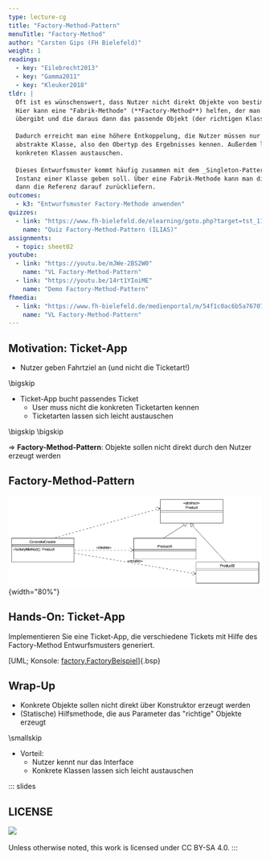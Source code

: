 ```yaml
---
type: lecture-cg
title: "Factory-Method-Pattern"
menuTitle: "Factory-Method"
author: "Carsten Gips (FH Bielefeld)"
weight: 1
readings:
  - key: "Eilebrecht2013"
  - key: "Gamma2011"
  - key: "Kleuker2018"
tldr: |
  Oft ist es wünschenswert, dass Nutzer nicht direkt Objekte von bestimmten Klassen anlegen (können).
  Hier kann eine "Fabrik-Methode" (**Factory-Method**) helfen, der man die gewünschten Parameter
  übergibt und die daraus dann das passende Objekt (der richtigen Klasse) erzeugt und zurückliefert.

  Dadurch erreicht man eine höhere Entkoppelung, die Nutzer müssen nur noch das Interface oder die
  abstrakte Klasse, also den Obertyp des Ergebnisses kennen. Außerdem lassen sich so leicht die
  konkreten Klassen austauschen.

  Dieses Entwurfsmuster kommt häufig zusammen mit dem _Singleton-Pattern_ vor, wo es nur eine einzige
  Instanz einer Klasse geben soll. Über eine Fabrik-Methode kann man diese Instanz ggf. erzeugen und
  dann die Referenz darauf zurückliefern.
outcomes:
  - k3: "Entwurfsmuster Factory-Methode anwenden"
quizzes:
  - link: "https://www.fh-bielefeld.de/elearning/goto.php?target=tst_1106533&client_id=FH-Bielefeld"
    name: "Quiz Factory-Method-Pattern (ILIAS)"
assignments:
  - topic: sheet02
youtube:
  - link: "https://youtu.be/mJWe-2BS2W0"
    name: "VL Factory-Method-Pattern"
  - link: "https://youtu.be/14rt1YIoiME"
    name: "Demo Factory-Method-Pattern"
fhmedia:
  - link: "https://www.fh-bielefeld.de/medienportal/m/54f1c0ac6b5a7670788efdd88e63dd9eb5de4179d342bce82f5c04268c469beba149891305c81181f1d23c2cf89194f06cdac809396d2e7bff7607078a1a621e"
    name: "VL Factory-Method-Pattern"
---
```



## Motivation: Ticket-App

*   Nutzer geben Fahrtziel an (und nicht die Ticketart!)

\bigskip

*   Ticket-App bucht passendes Ticket
    *   User muss nicht die konkreten Ticketarten kennen
    *   Ticketarten lassen sich leicht austauschen

\bigskip
\bigskip

=> **Factory-Method-Pattern**: Objekte sollen nicht direkt durch den Nutzer erzeugt werden


## Factory-Method-Pattern

![](images/factorymethod.png){width="80%"}


## Hands-On: Ticket-App

Implementieren Sie eine Ticket-App, die verschiedene Tickets mit
Hilfe des Factory-Method Entwurfsmusters generiert.

[UML; Konsole: [factory.FactoryBeispiel](https://github.com/Programmiermethoden/PM-Lecture/blob/master/markdown/pattern/src/factory/FactoryBeispiel.java)]{.bsp}


## Wrap-Up

*   Konkrete Objekte sollen nicht direkt über Konstruktor erzeugt werden
*   (Statische) Hilfsmethode, die aus Parameter das "richtige" Objekte erzeugt

\smallskip

*   Vorteil:
    *   Nutzer kennt nur das Interface
    *   Konkrete Klassen lassen sich leicht austauschen







<!-- DO NOT REMOVE - THIS IS A LAST SLIDE TO INDICATE THE LICENSE AND POSSIBLE EXCEPTIONS (IMAGES, ...). -->
::: slides
## LICENSE
![](https://licensebuttons.net/l/by-sa/4.0/88x31.png)

Unless otherwise noted, this work is licensed under CC BY-SA 4.0.
:::
